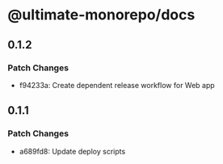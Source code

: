 # @ultimate-monorepo/docs

## 0.1.2

### Patch Changes

- f94233a: Create dependent release workflow for Web app

## 0.1.1

### Patch Changes

- a689fd8: Update deploy scripts
